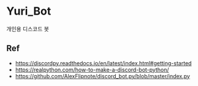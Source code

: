 # Yuri_Bot

개인용 디스코드 봇

## Ref

- https://discordpy.readthedocs.io/en/latest/index.html#getting-started
- https://realpython.com/how-to-make-a-discord-bot-python/
- https://github.com/AlexFlipnote/discord_bot.py/blob/master/index.py